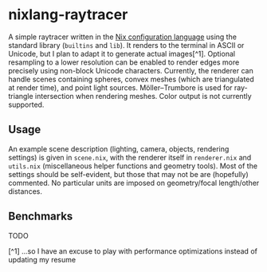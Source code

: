 # nixlang-raytracer

A simple raytracer written in the [Nix configuration language](https://nixos.org/manual/nix/stable/language/index.html) using the standard library (`builtins` and `lib`). It renders to the terminal in ASCII or Unicode, but I plan to adapt it to generate actual images[^1]. Optional resampling to a lower resolution can be enabled to render edges more precisely using non-block Unicode characters. Currently, the renderer can handle scenes containing spheres, convex meshes (which are triangulated at render time), and point light sources. Möller–Trumbore is used for ray-triangle intersection when rendering meshes. Color output is not currently supported.

## Usage

An example scene description (lighting, camera, objects, rendering settings) is given in `scene.nix`, with the renderer itself in `renderer.nix` and `utils.nix` (miscellaneous helper functions and geometry tools). Most of the settings should be self-evident, but those that may not be are (hopefully) commented. No particular units are imposed on geometry/focal length/other distances.

## Benchmarks

TODO

[^1] ...so I have an excuse to play with performance optimizations instead of updating my resume
